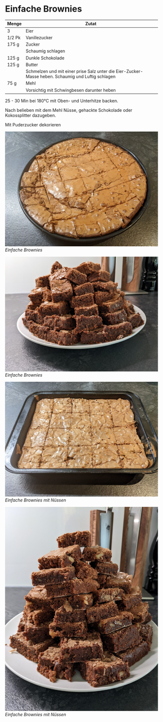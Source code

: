 # Einfache Brownies

| Menge  | Zutat                                                                                              |
|--------|----------------------------------------------------------------------------------------------------|
| 3      | Eier                                                                                               |
| 1/2 Pk | Vanillezucker                                                                                      |
| 175 g  | Zucker                                                                                             |
|        | Schaumig schlagen                                                                                  |
| 125 g  | Dunkle Schokolade                                                                                  |
| 125 g  | Butter                                                                                             |
|        | Schmelzen und mit einer prise Salz unter die Eier-Zucker-Masse heben. Schaumig und Luftig schlagen |
| 75 g   | Mehl                                                                                               |
|        | Vorsichtig mit Schwingbesen darunter heben                                                         |

25 - 30 Min bei 180°C mit Oben- und Unterhitze backen.

Nach belieben mit dem Mehl Nüsse, gehackte Schokolade oder Kokossplitter dazugeben.

Mit Puderzucker dekorieren

![SimpleBrownies_01](Images/SimpleBrownies_01.jpg)
*Einfache Brownies*

![SimpleBrownies_02](Images/SimpleBrownies_02.jpg)
*Einfache Brownies*

![SimpleBrowniesMitNuessen_01](Images/SimpleBrowniesMitNuessen_01.jpg)
*Einfache Brownies mit Nüssen*

![SimpleBrowniesMitNuessen_02](Images/SimpleBrowniesMitNuessen_02.jpg)
*Einfache Brownies mit Nüssen*
